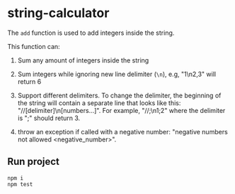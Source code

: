 # string-calculator

The `add` function is used to add integers inside the string. 

This function can:

1. Sum any amount of integers inside the string

2. Sum integers while ignoring new line delimiter (`\n`), e.g, "1\n2,3" will return 6

3. Support different delimiters.
To change the delimiter, the beginning of the string will contain a separate line that looks like this: "//[delimiter]\n[numbers…]". For example, "//;\n1;2" where the delimiter is ";" should return 3.

4. throw an exception if called with a negative number: "negative numbers not allowed <negative_number>".

## Run project

```
npm i
npm test
```
